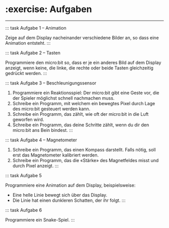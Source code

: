 # :exercise: Aufgaben
---

::: task Aufgabe 1 – Animation

Zeige auf dem Display nacheinander verschiedene Bilder an, so dass eine Animation entsteht.
:::

::: task Aufgabe 2 – Tasten

Programmiere den micro:bit so, dass er je ein anderes Bild auf dem Display anzeigt, wenn keine, die linke, die rechte oder beide Tasten gleichzeitig gedrückt werden.
:::

::: task Aufgabe 3 – Beschleunigungssensor

1. Programmiere ein Reaktionsspiel: Der micro:bit gibt eine Geste vor, die der Spieler möglichst schnell nachmachen muss.
2. Schreibe ein Programm, mit welchem ein bewegtes Pixel durch Lage des micro:bit gesteuert werden kann.
3. Schreibe ein Programm, das zählt, wie oft der micro:bit in die Luft geworfen wird.
4. Schreibe ein Programm, das deine Schritte zählt, wenn du dir den micro:bit ans Bein bindest.
:::

::: task Aufgabe 4 – Magnetometer

1. Schreibe ein Programm, das einen Kompass darstellt. Falls nötig, soll erst das Magnetometer kalibriert werden.
2. Schreibe ein Programm, das die «Stärke» des Magnetfeldes misst und durch Pixel anzeigt.
:::


::: task Aufgabe 5

Programmiere eine Animation auf dem Display, beispielsweise:
- Eine helle Linie bewegt sich über das Display.
- Die Linie hat einen dunkleren Schatten, der ihr folgt.
:::


::: task Aufgabe 6

Programmiere ein Snake-Spiel.
:::
